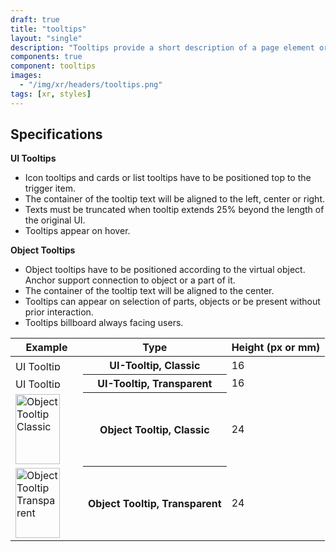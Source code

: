 ```yaml
---
draft: true
title: "tooltips"
layout: "single"
description: "Tooltips provide a short description of a page element or control."
components: true
component: tooltips
images:
  - "/img/xr/headers/tooltips.png"
tags: [xr, styles]
---
```


## Specifications

**UI Tooltips**
- Icon tooltips and cards or list tooltips have to be positioned top to the trigger item.
- The container of the tooltip text will be aligned to the left, center or right.
- Texts must be truncated when tooltip extends 25% beyond the length of the original UI.
- Tooltips appear on hover.

**Object Tooltips**
- Object tooltips have to be positioned according to the virtual object. Anchor support connection to object or a part of it.
- The container of the tooltip text will be aligned to the center.
- Tooltips can appear on selection of parts, objects or be present without prior interaction.
- Tooltips billboard always facing users.

<table class="table table-bordered">
  <thead class="thead-light">
    <tr>
      <th>Example</th>
      <th>Type</th>
      <th>Height (px or mm)</th>
    </tr>
  </thead>
  <tbody>
    <tr>
      <td><img src="/img/xr/Tooltip_UI_Classic.svg" alt="UI Tooltip Classic" width="100"height="16">
      </td>
      <th>UI-Tooltip, Classic</th>
      <td>16</td>
    </tr>
    <tr>
      <td><img src="/img/xr/Tooltip_UI_Transparent.svg" alt="UI Tooltip Transparent" width="100"height="16">
      </td>
      <th>UI-Tooltip, Transparent</th>
      <td>16</td>
    </tr>
    <tr>
      <td><img src="/img/xr/Tooltip_Object_Classic.svg" alt="Object Tooltip Classic" width="71"height="112">
      </td>
      <th>Object Tooltip, Classic</th>
      <td>24</td>
    </tr>
    <tr>
      <td><img src="/img/xr/Tooltip_Object_Transparent.svg" alt="Object Tooltip Transparent" width="71"height="112">
      </td>
      <th>Object Tooltip, Transparent</th>
      <td>24</td>
    </tr>
  </tbody>
</table>
